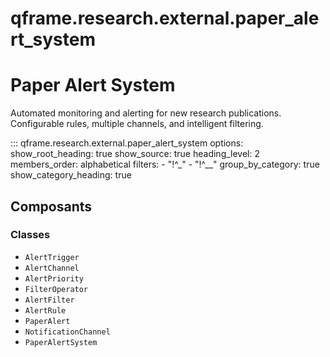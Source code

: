# qframe.research.external.paper_alert_system


Paper Alert System
==================

Automated monitoring and alerting for new research publications.
Configurable rules, multiple channels, and intelligent filtering.


::: qframe.research.external.paper_alert_system
    options:
      show_root_heading: true
      show_source: true
      heading_level: 2
      members_order: alphabetical
      filters:
        - "!^_"
        - "!^__"
      group_by_category: true
      show_category_heading: true

## Composants

### Classes

- `AlertTrigger`
- `AlertChannel`
- `AlertPriority`
- `FilterOperator`
- `AlertFilter`
- `AlertRule`
- `PaperAlert`
- `NotificationChannel`
- `PaperAlertSystem`

